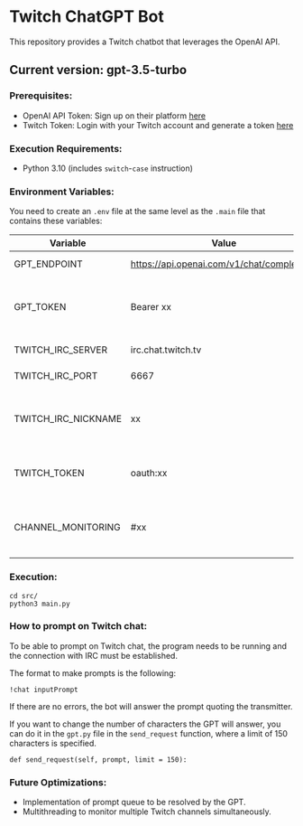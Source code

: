 # Twitch ChatGPT Bot

This repository provides a Twitch chatbot that leverages the OpenAI API.

## Current version: gpt-3.5-turbo


### Prerequisites:

- OpenAI API Token: Sign up on their platform [here](https://platform.openai.com/signup)
- Twitch Token: Login with your Twitch account and generate a token [here](https://twitchtokengenerator.com/)


### Execution Requirements:

- Python 3.10 (includes `switch`-`case` instruction)


### Environment Variables:

You need to create an `.env` file at the same level as the `.main` file that contains these variables:

| Variable | Value | Description |
| --- | --- | --- |
| GPT_ENDPOINT | https://api.openai.com/v1/chat/completions | OpenAI API endpoint |
| GPT_TOKEN | Bearer xx | Token for your registered OpenAI account |
| TWITCH_IRC_SERVER | irc.chat.twitch.tv | Twitch IRC URL |
| TWITCH_IRC_PORT | 6667 | Twitch IRC port |
| TWITCH_IRC_NICKNAME | xx | Nickname of the account used as a bot |
| TWITCH_TOKEN | oauth:xx | Token for the account used as a bot |
| CHANNEL_MONITORING | #xx | Name of the channel to monitor, preceded by '#' |


### Execution:
``` 
cd src/  
python3 main.py
```


### How to prompt on Twitch chat:

To be able to prompt on Twitch chat, the program needs to be running and the connection with IRC must be established.

The format to make prompts is the following:

``` 
!chat inputPrompt
```

If there are no errors, the bot will answer the prompt quoting the transmitter.

If you want to change the number of characters the GPT will answer, you can do it in the `gpt.py` file in the `send_request` function, where a limit of 150 characters is specified.
```
def send_request(self, prompt, limit = 150):
```


### Future Optimizations:

- Implementation of prompt queue to be resolved by the GPT.
- Multithreading to monitor multiple Twitch channels simultaneously.